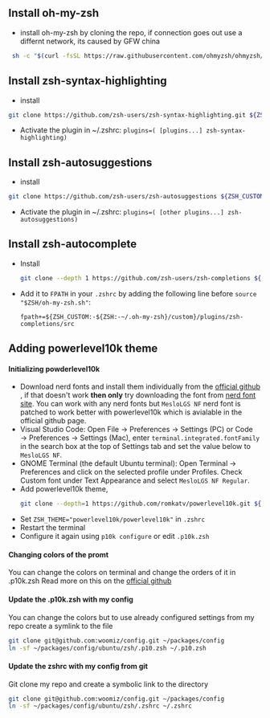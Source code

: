 ## Install oh-my-zsh

- install oh-my-zsh by cloning the repo, if connection goes out use a differnt network, its caused by GFW china

```sh
 sh -c "$(curl -fsSL https://raw.githubusercontent.com/ohmyzsh/ohmyzsh/master/tools/install.sh)"
 ```

## Install zsh-syntax-highlighting

- install

```sh
git clone https://github.com/zsh-users/zsh-syntax-highlighting.git ${ZSH_CUSTOM:-~/.oh-my-zsh/custom}/plugins/zsh-syntax-highlighting
```

- Activate the plugin in ~/.zshrc:
   `plugins=( [plugins...] zsh-syntax-highlighting)`

## Install zsh-autosuggestions

- install

```sh
git clone https://github.com/zsh-users/zsh-autosuggestions ${ZSH_CUSTOM:-~/.oh-my-zsh/custom}/plugins/zsh-autosuggestions
```

- Activate the plugin in ~/.zshrc:
   `plugins=( [other plugins...] zsh-autosuggestions)`

## Install zsh-autocomplete

- Install

   ```sh
   git clone --depth 1 https://github.com/zsh-users/zsh-completions ${ZSH_CUSTOM:-${ZSH:-~/.oh-my-zsh}/custom}/plugins/zsh-completions
   ```
- Add it to `FPATH` in your `.zshrc` by adding the following line before `source "$ZSH/oh-my-zsh.sh"`:

      fpath+=${ZSH_CUSTOM:-${ZSH:-~/.oh-my-zsh}/custom}/plugins/zsh-completions/src

## Adding powerlevel10k theme

#### Initializing powderlevel10k
- Download nerd fonts and install them individually from the [official github](https://github.com/romkatv/powerlevel10k#manual-font-installation) , if that doesn't work **then only** try downloading the font from [nerd font site](https://www.nerdfonts.com/font-downloads). You can work with any nerd fonts but `MesloLGS NF` nerd font is patched to work better with powerlevel10k which is avialable in the official github page.
- Visual Studio Code: Open File → Preferences → Settings (PC) or Code → Preferences → Settings (Mac), enter `terminal.integrated.fontFamily` in the search box at the top of Settings tab and set the value below to `MesloLGS NF`.
- GNOME Terminal (the default Ubuntu terminal): Open Terminal → Preferences and click on the selected profile under Profiles. Check Custom font under Text Appearance and select `MesloLGS NF Regular`.
- Add powerlevel10k theme,
    ```sh
    git clone --depth=1 https://github.com/romkatv/powerlevel10k.git ${ZSH_CUSTOM:-$HOME/.oh-my-zsh/custom}/themes/powerlevel10k
    ```
- Set `ZSH_THEME="powerlevel10k/powerlevel10k"` in `.zshrc`
- Restart the terminal
- Configure it again using `p10k configure` or edit `.p10k.zsh`

#### Changing colors of the promt
You can change the colors on terminal and change the orders of it in .p10k.zsh
Read more on this on the [official github](https://github.com/romkatv/powerlevel10k#how-do-i-change-prompt-colors)

#### Update the .p10k.zsh with my config
You can change the colors but to use already configured settings from my repo create a symlink to the file
```sh
git clone git@github.com:woomiz/config.git ~/packages/config
ln -sf ~/packages/config/ubuntu/zsh/.p10.zsh ~/.p10.zsh
```

#### Update the zshrc with my config from git
Git clone my repo and create a symbolic link to the directory
```sh
git clone git@github.com:woomiz/config.git ~/packages/config
ln -sf ~/packages/config/ubuntu/zsh/.zshrc ~/.zshrc
```
